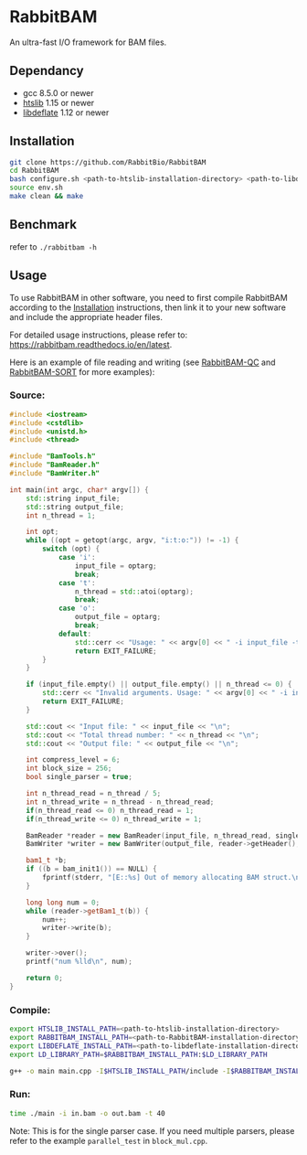 # RabbitBAM

An ultra-fast I/O framework for BAM files.

## Dependancy

- gcc 8.5.0 or newer
- [htslib](https://github.com/samtools/htslib) 1.15 or newer
- [libdeflate](https://github.com/ebiggers/libdeflate) 1.12 or newer

## Installation

```bash
git clone https://github.com/RabbitBio/RabbitBAM
cd RabbitBAM
bash configure.sh <path-to-htslib-installation-directory> <path-to-libdeflate-installation-directory>
source env.sh
make clean && make
```

## Benchmark

refer to `./rabbitbam -h`

## Usage

To use RabbitBAM in other software, you need to first compile RabbitBAM according to the [Installation](#installation) instructions, then link it to your new software and include the appropriate header files. 

For detailed usage instructions, please refer to: https://rabbitbam.readthedocs.io/en/latest.

Here is an example of file reading and writing (see [RabbitBAM-QC](https://github.com/RabbitBio/RabbitBAM-QC) and [RabbitBAM-SORT](https://github.com/RabbitBio/RabbitBAM-SORT) for more examples):

### Source:

```c++
#include <iostream>
#include <cstdlib>
#include <unistd.h>
#include <thread>

#include "BamTools.h"
#include "BamReader.h"
#include "BamWriter.h"

int main(int argc, char* argv[]) {
    std::string input_file;
    std::string output_file;
    int n_thread = 1;

    int opt;
    while ((opt = getopt(argc, argv, "i:t:o:")) != -1) {
        switch (opt) {
            case 'i':
                input_file = optarg;
                break;
            case 't':
                n_thread = std::atoi(optarg);
                break;
            case 'o':
                output_file = optarg;
                break;
            default:
                std::cerr << "Usage: " << argv[0] << " -i input_file -t thread_num -o output_file\n";
                return EXIT_FAILURE;
        }
    }

    if (input_file.empty() || output_file.empty() || n_thread <= 0) {
        std::cerr << "Invalid arguments. Usage: " << argv[0] << " -i input_file -t thread_num -o output_file\n";
        return EXIT_FAILURE;
    }

    std::cout << "Input file: " << input_file << "\n";
    std::cout << "Total thread number: " << n_thread << "\n";
    std::cout << "Output file: " << output_file << "\n";

    int compress_level = 6;
    int block_size = 256;
    bool single_parser = true;

    int n_thread_read = n_thread / 5;
    int n_thread_write = n_thread - n_thread_read;
    if(n_thread_read <= 0) n_thread_read = 1;
    if(n_thread_write <= 0) n_thread_write = 1;

    BamReader *reader = new BamReader(input_file, n_thread_read, single_parser);
    BamWriter *writer = new BamWriter(output_file, reader->getHeader(), n_thread_write, compress_level, block_size, single_parser);

    bam1_t *b;
    if ((b = bam_init1()) == NULL) {
        fprintf(stderr, "[E::%s] Out of memory allocating BAM struct.\n", __func__);
    }

    long long num = 0;
    while (reader->getBam1_t(b)) {
        num++;
        writer->write(b);
    }

    writer->over();
    printf("num %lld\n", num);

    return 0;
}
```



### Compile:

```bash
export HTSLIB_INSTALL_PATH=<path-to-htslib-installation-directory>
export RABBITBAM_INSTALL_PATH=<path-to-RabbitBAM-installation-directory>
export LIBDEFLATE_INSTALL_PATH=<path-to-libdeflate-installation-directory>
export LD_LIBRARY_PATH=$RABBITBAM_INSTALL_PATH:$LD_LIBRARY_PATH

g++ -o main main.cpp -I$HTSLIB_INSTALL_PATH/include -I$RABBITBAM_INSTALL_PATH/htslib -I$RABBITBAM_INSTALL_PATH -I$LIBDEFLATE_INSTALL_PATH/include -L$HTSLIB_INSTALL_PATH/lib -L$RABBITBAM_INSTALL_PATH -L$LIBDEFLATE_INSTALL_PATH/lib -lhts -lz -fopenmp -lpthread -lrabbitbamtools -lrabbitbamread -lrabbitbamwrite
```

### Run:

```bash
time ./main -i in.bam -o out.bam -t 40
```

Note: This is for the single parser case. If you need multiple parsers, please refer to the example `parallel_test` in `block_mul.cpp`.
